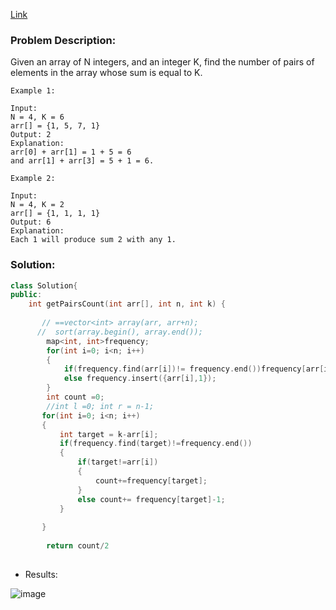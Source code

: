 [Link](https://practice.geeksforgeeks.org/problems/count-pairs-with-given-sum5022/1)


### Problem Description:

Given an array of N integers, and an integer K, find the number of pairs of elements in the array whose sum is equal to K.  

```
Example 1:

Input:
N = 4, K = 6
arr[] = {1, 5, 7, 1}
Output: 2
Explanation: 
arr[0] + arr[1] = 1 + 5 = 6 
and arr[1] + arr[3] = 5 + 1 = 6.

Example 2:

Input:
N = 4, K = 2
arr[] = {1, 1, 1, 1}
Output: 6
Explanation: 
Each 1 will produce sum 2 with any 1.
```


### Solution:  


```cpp
class Solution{   
public:
    int getPairsCount(int arr[], int n, int k) {
        
       // ==vector<int> array(arr, arr+n);
      //  sort(array.begin(), array.end());
        map<int, int>frequency;
        for(int i=0; i<n; i++)
        {
            if(frequency.find(arr[i])!= frequency.end())frequency[arr[i]]++;
            else frequency.insert({arr[i],1});
        }
        int count =0; 
        //int l =0; int r = n-1;
       for(int i=0; i<n; i++)
       {
           int target = k-arr[i];
           if(frequency.find(target)!=frequency.end())
           {
               if(target!=arr[i])
               {
                   count+=frequency[target];
               }
               else count+= frequency[target]-1;
           }
           
       }
        
        return count/2
        
 ```
 
 
 - Results:  

![image](https://user-images.githubusercontent.com/64036955/185898695-bc274cdc-1b07-4187-8b1c-cdc1f1215e76.png)
